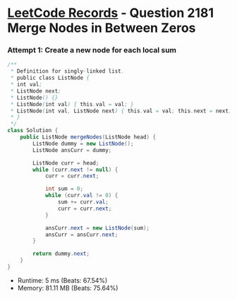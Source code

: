 # [LeetCode Records](../../README.md) - Question 2181 Merge Nodes in Between Zeros

### Attempt 1: Create a new node for each local sum
```java
/**
 * Definition for singly-linked list.
 * public class ListNode {
 * int val;
 * ListNode next;
 * ListNode() {}
 * ListNode(int val) { this.val = val; }
 * ListNode(int val, ListNode next) { this.val = val; this.next = next; }
 * }
 */
class Solution {
    public ListNode mergeNodes(ListNode head) {
        ListNode dummy = new ListNode();
        ListNode ansCurr = dummy;

        ListNode curr = head;
        while (curr.next != null) {
            curr = curr.next;

            int sum = 0;
            while (curr.val != 0) {
                sum += curr.val;
                curr = curr.next;
            }

            ansCurr.next = new ListNode(sum);
            ansCurr = ansCurr.next;
        }

        return dummy.next;
    }
}
```
- Runtime: 5 ms (Beats: 67.54%)
- Memory: 81.11 MB (Beats: 75.64%)

<br>

